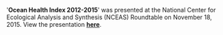 '**Ocean Health Index 2012-2015**' was presented at the National Center for Ecological Analysis and Synthesis (NCEAS) Roundtable on November 18, 2015. View the presentation  [**here**](https://cdn.rawgit.com/OHI-Science/ohimanual/master/tutorials/ohi_2012_2015/presentation_nceas.html#1).
